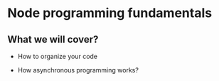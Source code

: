# Node  programming fundamentals

## What we will cover?

* How to organize your code

* How asynchronous programming works?

